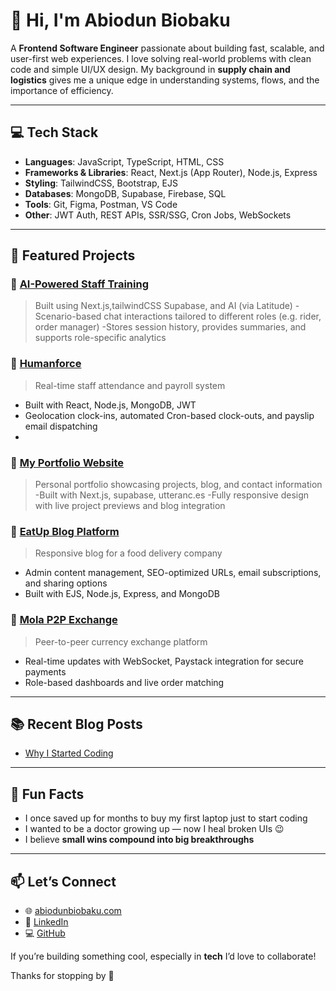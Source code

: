
# 👋 Hi, I'm Abiodun Biobaku

A **Frontend Software Engineer** passionate about building fast, scalable, and user-first web experiences. I love solving real-world problems with clean code and simple UI/UX design. My background in **supply chain and logistics** gives me a unique edge in understanding systems, flows, and the importance of efficiency.

---

## 💻 Tech Stack

- **Languages**: JavaScript, TypeScript, HTML, CSS  
- **Frameworks & Libraries**: React, Next.js (App Router), Node.js, Express  
- **Styling**: TailwindCSS, Bootstrap, EJS  
- **Databases**: MongoDB, Supabase, Firebase, SQL  
- **Tools**: Git, Figma, Postman, VS Code  
- **Other**: JWT Auth, REST APIs, SSR/SSG, Cron Jobs, WebSockets

---

## 🚀 Featured Projects

### 🤖 [AI-Powered Staff Training](https://github.com/biolafrica/training)  
> Built using Next.js,tailwindCSS Supabase, and AI (via Latitude)
-Scenario-based chat interactions tailored to different roles (e.g. rider, order manager)
-Stores session history, provides summaries, and supports role-specific analytics

### 🔧 [Humanforce](https://github.com/biolafrica/humanforce)  
> Real-time staff attendance and payroll system  
- Built with React, Node.js, MongoDB, JWT  
- Geolocation clock-ins, automated Cron-based clock-outs, and payslip email dispatching
- 
### 🧰 [My Portfolio Website](https://github.com/biolafrica/Portfolio-user)  
> Personal portfolio showcasing projects, blog, and contact information
-Built with Next.js, supabase, utteranc.es
-Fully responsive design with live project previews and blog integration

### 📝 [EatUp Blog Platform](https://github.com/biolafrica/Eatup-blog)  
> Responsive blog for a food delivery company  
- Admin content management, SEO-optimized URLs, email subscriptions, and sharing options  
- Built with EJS, Node.js, Express, and MongoDB

### 💱 [Mola P2P Exchange](https://github.com/biolafrica/Mola)  
> Peer-to-peer currency exchange platform  
- Real-time updates with WebSocket, Paystack integration for secure payments  
- Role-based dashboards and live order matching

---

## 📚 Recent Blog Posts

- [Why I Started Coding](https://www.abiodunbiobaku.com/blog/20)  
<!--- [Building a Real-Time Attendance App with Node.js and MongoDB](https://abiodunbiobaku.com/blog/realtime-attendance-app)-->

---

## 🧠 Fun Facts

- I once saved up for months to buy my first laptop just to start coding  
- I wanted to be a doctor growing up — now I heal broken UIs 😉  
- I believe **small wins compound into big breakthroughs**

---

## 📫 Let’s Connect

- 🌐 [abiodunbiobaku.com](https://abiodunbiobaku.com)  
- 💼 [LinkedIn](https://www.linkedin.com/in/abiobaku/)  
- 💻 [GitHub](https://github.com/biolafrica)

If you’re building something cool, especially in **tech** I’d love to collaborate!

Thanks for stopping by 👋

<!--
**biolafrica/biolafrica** is a ✨ _special_ ✨ repository because its `README.md` (this file) appears on your GitHub profile.

Here are some ideas to get you started:

- 🔭 I’m currently working on ...
- 🌱 I’m currently learning ...
- 👯 I’m looking to collaborate on ...
- 🤔 I’m looking for help with ...
- 💬 Ask me about ...
- 📫 How to reach me: ...
- 😄 Pronouns: ...
- ⚡ Fun fact: ...
-->

